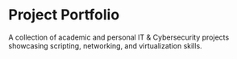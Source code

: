 # Project Portfolio
A collection of academic and personal IT &amp; Cybersecurity projects showcasing scripting, networking, and virtualization skills.
